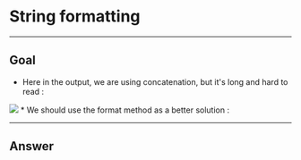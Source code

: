 # String formatting

---

## Goal
* Here in the output, we are using concatenation, but it's long and hard to read :
<img src="https://i.imgur.com/1zEhXQ8.png">
* We should use the format method as a better solution :

---

## Answer
